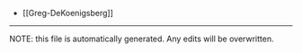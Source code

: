 * [[Greg-DeKoenigsberg]]


*****
NOTE: this file is automatically generated. Any edits will be overwritten.
